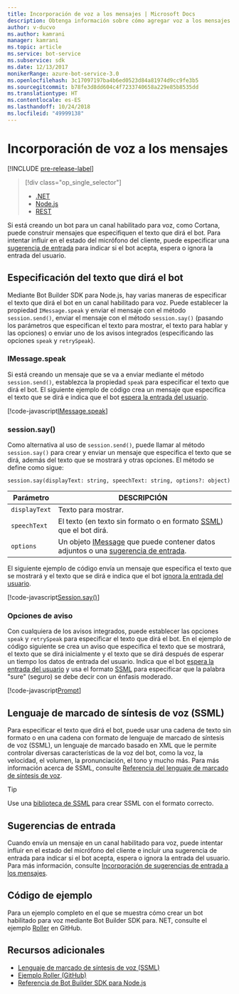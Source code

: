 ```yaml
---
title: Incorporación de voz a los mensajes | Microsoft Docs
description: Obtenga información sobre cómo agregar voz a los mensajes mediante Bot Builder SDK para Node.js.
author: v-ducvo
ms.author: kamrani
manager: kamrani
ms.topic: article
ms.service: bot-service
ms.subservice: sdk
ms.date: 12/13/2017
monikerRange: azure-bot-service-3.0
ms.openlocfilehash: 3c17097197ba4b6ed0523d84a81974d9cc9fe3b5
ms.sourcegitcommit: b78fe3d8dd604c4f7233740658a229e85b8535dd
ms.translationtype: HT
ms.contentlocale: es-ES
ms.lasthandoff: 10/24/2018
ms.locfileid: "49999138"
---
```

# <a name="add-speech-to-messages"></a>Incorporación de voz a los mensajes

[!INCLUDE [pre-release-label](../includes/pre-release-label-v3.md)]

> [!div class="op_single_selector"]
> - [.NET](../dotnet/bot-builder-dotnet-text-to-speech.md)
> - [Node.js](../nodejs/bot-builder-nodejs-text-to-speech.md)
> - [REST](../rest-api/bot-framework-rest-connector-text-to-speech.md)

Si está creando un bot para un canal habilitado para voz, como Cortana, puede construir mensajes que especifiquen el texto que dirá el bot. Para intentar influir en el estado del micrófono del cliente, puede especificar una [sugerencia de entrada](bot-builder-nodejs-send-input-hints.md) para indicar si el bot acepta, espera o ignora la entrada del usuario.

## <a name="specify-text-to-be-spoken-by-your-bot"></a>Especificación del texto que dirá el bot

Mediante Bot Builder SDK para Node.js, hay varias maneras de especificar el texto que dirá el bot en un canal habilitado para voz. Puede establecer la propiedad `IMessage.speak` y enviar el mensaje con el método `session.send()`, enviar el mensaje con el método `session.say()` (pasando los parámetros que especifican el texto para mostrar, el texto para hablar y las opciones) o enviar uno de los avisos integrados (especificando las opciones `speak` y `retrySpeak`).

### <a id="message-speak"></a> IMessage.speak 

Si está creando un mensaje que se va a enviar mediante el método `session.send()`, establezca la propiedad `speak` para especificar el texto que dirá el bot. El siguiente ejemplo de código crea un mensaje que especifica el texto que se dirá e indica que el bot [espera la entrada del usuario](bot-builder-nodejs-send-input-hints.md).

[!code-javascript[IMessage.speak](../includes/code/node-text-to-speech.js#IMessageSpeak)]

### <a id="session-say"></a> session.say()

Como alternativa al uso de `session.send()`, puede llamar al método `session.say()` para crear y enviar un mensaje que especifica el texto que se dirá, además del texto que se mostrará y otras opciones. El método se define como sigue:

`session.say(displayText: string, speechText: string, options?: object)`

| Parámetro | DESCRIPCIÓN |
|----|----|
| `displayText` | Texto para mostrar. |
| `speechText` | El texto (en texto sin formato o en formato <a href="https://msdn.microsoft.com/en-us/library/hh378377(v=office.14).aspx" target="_blank">SSML</a>) que el bot dirá. |
| `options` | Un objeto [IMessage][IMessage] que puede contener datos adjuntos o una [sugerencia de entrada](bot-builder-nodejs-send-input-hints.md). |

El siguiente ejemplo de código envía un mensaje que especifica el texto que se mostrará y el texto que se dirá e indica que el bot [ignora la entrada del usuario](bot-builder-nodejs-send-input-hints.md).

[!code-javascript[Session.say()](../includes/code/node-text-to-speech.js#SessionSay)]

### <a id="prompt-options"></a> Opciones de aviso

Con cualquiera de los avisos integrados, puede establecer las opciones `speak` y `retrySpeak` para especificar el texto que dirá el bot. En el ejemplo de código siguiente se crea un aviso que especifica el texto que se mostrará, el texto que se dirá inicialmente y el texto que se dirá después de esperar un tiempo los datos de entrada del usuario. Indica que el bot [espera la entrada del usuario](bot-builder-nodejs-send-input-hints.md) y usa el formato [SSML](#ssml) para especificar que la palabra "sure" (seguro) se debe decir con un énfasis moderado.

[!code-javascript[Prompt](../includes/code/node-text-to-speech.js#Prompt)]

## <a id="ssml"></a> Lenguaje de marcado de síntesis de voz (SSML)

Para especificar el texto que dirá el bot, puede usar una cadena de texto sin formato o en una cadena con formato de lenguaje de marcado de síntesis de voz (SSML), un lenguaje de marcado basado en XML que le permite controlar diversas características de la voz del bot, como la voz, la velocidad, el volumen, la pronunciación, el tono y mucho más. Para más información acerca de SSML, consulte <a href="https://msdn.microsoft.com/en-us/library/hh378377(v=office.14).aspx" target="_blank">Referencia del lenguaje de marcado de síntesis de voz</a>.

> [!TIP]
> Use una <a href="https://www.npmjs.com/search?q=ssml" target="_blank">biblioteca de SSML</a> para crear SSML con el formato correcto.

## <a name="input-hints"></a>Sugerencias de entrada

Cuando envía un mensaje en un canal habilitado para voz, puede intentar influir en el estado del micrófono del cliente e incluir una sugerencia de entrada para indicar si el bot acepta, espera o ignora la entrada del usuario. Para más información, consulte [Incorporación de sugerencias de entrada a los mensajes](bot-builder-nodejs-send-input-hints.md).

## <a name="sample-code"></a>Código de ejemplo 

Para un ejemplo completo en el que se muestra cómo crear un bot habilitado para voz mediante Bot Builder SDK para. NET, consulte el ejemplo <a href="https://github.com/Microsoft/BotBuilder-Samples/tree/master/Node/demo-RollerSkill" target="_blank">Roller</a> en GitHub.

## <a name="additional-resources"></a>Recursos adicionales

- <a href="https://msdn.microsoft.com/en-us/library/hh378377(v=office.14).aspx" target="_blank">Lenguaje de marcado de síntesis de voz (SSML)</a>
- <a href="https://github.com/Microsoft/BotBuilder-Samples/tree/master/Node/demo-RollerSkill" target="_blank">Ejemplo Roller (GitHub)</a>
- [Referencia de Bot Builder SDK para Node.js][SDKReference]

[SDKReference]: https://docs.botframework.com/en-us/node/builder/chat-reference/modules/_botbuilder_d_.html

[Message]: https://docs.botframework.com/en-us/node/builder/chat-reference/classes/_botbuilder_d_.message

[IMessage]: http://docs.botframework.com/en-us/node/builder/chat-reference/interfaces/_botbuilder_d_.imessage

